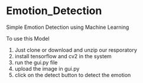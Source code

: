 # Emotion_Detection

Simple Emotion Detection using Machine Learning

To use this Model
1. Just clone or download and unzip our resporatory
2. install tensorflow and cv2 in the system
3. run the gui.py file
4. upload the image in gui.py
5. click on the detect button to detect the emotion
